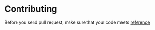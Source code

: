 # Contributing
Before you send pull request, make sure that your code meets [reference](https://docs.microsoft.com/en-us/outlook/actionable-messages/messageCard-reference)
